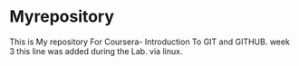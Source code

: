# Myrepository
This is My repository For Coursera- Introduction To GIT and GITHUB. week 3
this line was added during the Lab. via linux.
